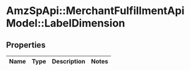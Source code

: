 # AmzSpApi::MerchantFulfillmentApiModel::LabelDimension

## Properties
Name | Type | Description | Notes
------------ | ------------- | ------------- | -------------

